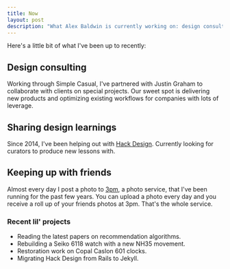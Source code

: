```yaml
---
title: Now
layout: post
description: "What Alex Baldwin is currently working on: design consulting, sharing design learnings, and recent projects."
---
```


Here's a little bit of what I've been up to recently:

## Design consulting

Working through Simple Casual, I've partnered with Justin Graham to collaborate with clients on special projects. Our sweet spot is delivering new products and optimizing existing workflows for companies with lots of leverage.

## Sharing design learnings

Since 2014, I've been helping out with [Hack Design](https://hackdesign.org). Currently looking for curators to produce new lessons with.

## Keeping up with friends

Almost every day I post a photo to [3pm](https://three.pm), a photo service, that I've been running for the past few years. You can upload a photo every day and you receive a roll up of your friends photos at 3pm. That's the whole service.

### Recent lil' projects

- Reading the latest papers on recommendation algorithms.
- Rebuilding a Seiko 6118 watch with a new NH35 movement.
- Restoration work on Copal Caslon 601 clocks.
- Migrating Hack Design from Rails to Jekyll.
